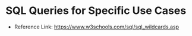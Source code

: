 # SQL Queries for Specific Use Cases
- Reference Link: https://www.w3schools.com/sql/sql_wildcards.asp